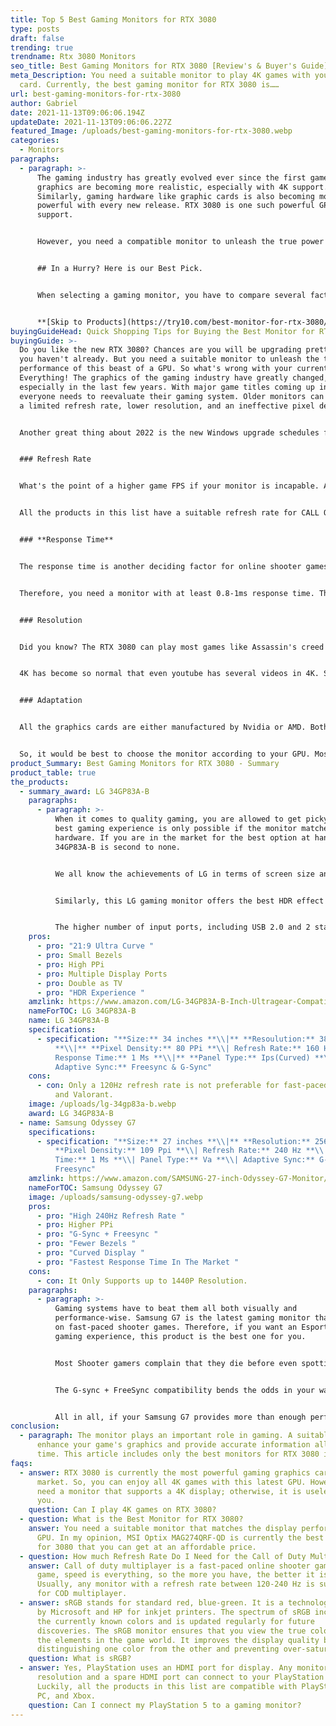 ```yaml
---
title: Top 5 Best Gaming Monitors for RTX 3080
type: posts
draft: false
trending: true
trendname: Rtx 3080 Monitors
seo_title: Best Gaming Monitors for RTX 3080 [Review's & Buyer's Guide]
meta_Description: You need a suitable monitor to play 4K games with your 3080
  card. Currently, the best gaming monitor for RTX 3080 is……
url: best-gaming-monitors-for-rtx-3080
author: Gabriel
date: 2021-11-13T09:06:06.194Z
updateDate: 2021-11-13T09:06:06.227Z
featured_Image: /uploads/best-gaming-monitors-for-rtx-3080.webp
categories:
  - Monitors
paragraphs:
  - paragraph: >-
      The gaming industry has greatly evolved ever since the first game. The
      graphics are becoming more realistic, especially with 4K support.
      Similarly, gaming hardware like graphic cards is also becoming more
      powerful with every new release. RTX 3080 is one such powerful GPU with 4K
      support.


      However, you need a compatible monitor to unleash the true power of this beast. Otherwise, there is no use in having a 4K graphics card without a 4K monitor. Furthermore, the frames per second or FPS is of great importance, especially for multiplayer games.


      ## In a Hurry? Here is our Best Pick.


      When selecting a gaming monitor, you have to compare several factors. It can be tricky to choose the best device from the market in one shot. Therefore, I have shortlisted my favorite monitor to make things easy for you. A casual gamer who enjoys both single-player and fast-paced multilayer shooters, [Samsung G7](https://www.amazon.com/SAMSUNG-27-inch-Odyssey-G7-Monitor/dp/B088HJ4VQK?&linkCode=ll1&tag=gamingtechi09-20&linkId=027fa06709c9367ed463b83d69d752d2&language=en_US&ref_=as_li_ss_tl) is the **best monitor for RTX 3080** graphics cards.


      **[Skip to Products](https://try10.com/best-monitor-for-rtx-3080/#product-reviews)**
buyingGuideHead: Quick Shopping Tips for Buying the Best Monitor for RTX 3080
buyingGuide: >-
  Do you like the new RTX 3080? Chances are you will be upgrading pretty soon if
  you haven't already. But you need a suitable monitor to unleash the true
  performance of this beast of a GPU. So what's wrong with your current monitor?
  Everything! The graphics of the gaming industry have greatly changed,
  especially in the last few years. With major game titles coming up in 2022,
  everyone needs to reevaluate their gaming system. Older monitors can only have
  a limited refresh rate, lower resolution, and an ineffective pixel density. 


  Another great thing about 2022 is the new Windows upgrade schedules for the mid-spring of the next year. This upgrade favors the gaming community. It will include a built-in HDR function to enhance the graphics of all Windows games. Moreover, the new update will also allow android games to run on your system. So, it's about time you upgrade your gaming rig for the future. Here are a few factors that you should keep in mind when choosing a monitor for RTX 3080:


  ### Refresh Rate


  What's the point of a higher game FPS if your monitor is incapable. According to GameTech, the new RTX 3080 can play Valorent with up to 200+ frames per second. Without a proper monitor refresh rate, all this capability becomes useless. Therefore, you need a monitor with a 120-240Hz refresh rate. It means that the display matches your current framerate per second and displays what's happening in the game. Moreover, a higher refresh rate takes away most game lags due to the low refresh rate. However, the ping and hardware optimization effect is still in place. 


  All the products in this list have a suitable refresh rate for CALL OF DUTY, Valorent, and PUBG. So, you will get an optimized gaming experience regardless of which product you choose. 


  ### **Response Time**


  The response time is another deciding factor for online shooter games. Do you ever feel like the cursor is not moving according to your mouse actions? This slight delay can majorly impact your gameplay experience. It is usually because most gaming mouses have a higher DPI, but the monitor's response time doesn't match such speed. As a result, your aim seems laggy no matter how much you increase or decrease the DPI. Moreover, the response time can also mess up your hours of video editing. The monitor doesn't respond to your editing effects like hue, vignette, and motion blur in time, and you end up placing the effect in the wrong frame. 


  Therefore, you need a monitor with at least 0.8-1ms response time. The quick response ensures that the display is available in real-time and not with a few ms delay. Quick response time will provide you with an unmatchable speed in the game as long as you can keep up with the refresh. Otherwise, you need some advice and hours of training to game effectively and eliminate all the enemies. 


  ### Resolution


  Did you know? The RTX 3080 can play most games like Assassin's creed Valhalla, GTA V Online, and Call of duty vanguard at 4K resolution. So, why not utilize such performance by playing the way it's meant to be played. Most typical gaming monitors only have 1080P or 2K resolution, which is ineffective for viewing the highest quality graphics. So, you need a gaming monitor that displays accurate colors and true pixels as rendered by the GPU. Having at least a 2K or 4K resolution monitor is a must for every RTX 3080 owner out there.


  4K has become so normal that even youtube has several videos in 4K. So, whether you want a monitor for gaming, working, or watching movies, 4K is a must-have for you. It would help to check the product specifications and physically test the hardware before actually purchasing a monitor for RTX 3080. 


  ### Adaptation


  All the graphics cards are either manufactured by Nvidia or AMD. Both the brands have their pros and cons; I won't be talking about that for now. Nvidia cards are optimized for the G-Sync adaptation. It provides a higher refresh rate, better performance and unlocks the Optimus technology of modern Nvidia GPUs. Similarly, AMD cards are optimized for the FreeSync physical module. It unlocks several premium features of the card and provides the advertised performance without overheating or overclocking. 


  So, it would be best to choose the monitor according to your GPU. Most of the products in this list have both G-Sync and FreeSync adaptation modules. So, you can choose any product from above, and I assure you that your graphics card will work without any problems. For other users, I recommend that you check the product specifications and choose according to your gaming setup and experience the market's best.
product_Summary: Best Gaming Monitors for RTX 3080 - Summary
product_table: true
the_products:
  - summary_award: LG 34GP83A-B
    paragraphs:
      - paragraph: >-
          When it comes to quality gaming, you are allowed to get picky. The
          best gaming experience is only possible if the monitor matches your
          hardware. If you are in the market for the best option at hand, LG
          34GP83A-B is second to none.


          We all know the achievements of LG in terms of screen size and PPI. LG makes their screens, and LG phone screens speak for themselves. The LG 34GP83A-B offers unmatched pixel density and screen-to-body ratio. Moreover, you can double it as your television screen. The 32-inch curved screen is more than enough for enjoying your movies in nothing less than Blu-Ray quality.


          Similarly, this LG gaming monitor offers the best HDR effect in the market. The soft yet bright screen offers the ultimate gaming experience that you are looking for. However, this monitor is not suitable for hardcore gamers who play multiplayer games at a fast pace. The screen only offers a 160Hz refresh rate that feels like up to 180Hz.


          The higher number of input ports, including USB 2.0 and 2 standard HDMI ports, allow you to connect different devices simultaneously. For example, you can connect your gaming pc to one HDMI port and the TV box to the other. It even includes a built-in 3.5mm headphone jack for connecting theatre speakers for the best gaming and home-theater experience possible.
    pros:
      - pro: "21:9 Ultra Curve "
      - pro: Small Bezels
      - pro: High PPi
      - pro: Multiple Display Ports
      - pro: Double as TV
      - pro: "HDR Experience "
    amzlink: https://www.amazon.com/LG-34GP83A-B-Inch-Ultragear-Compatibility/dp/B08DWD38VX?&linkCode=ll1&tag=gamingtechi09-20&linkId=5bc57c45aeefb20cc66b6b07abd04962&language=en_US&ref_=as_li_ss_tl
    nameForTOC: LG 34GP83A-B
    name: LG 34GP83A-B
    specifications:
      - specification: "**Size:** 34 inches **\\|** **Resoulution:** 3840 × 2160 (4K)
          **\\|** **Pixel Density:** 80 PPi **\\| Refresh Rate:** 160 Hz **\\|
          Response Time:** 1 Ms **\\|** **Panel Type:** Ips(Curved) **\\|
          Adaptive Sync:** Freesync & G-Sync"
    cons:
      - con: Only a 120Hz refresh rate is not preferable for fast-paced games like COD
          and Valorant.
    image: /uploads/lg-34gp83a-b.webp
    award: LG 34GP83A-B
  - name: Samsung Odyssey G7
    specifications:
      - specification: "**Size:** 27 inches **\\|** **Resolution:** 2560 × 1440 **\\|**
          **Pixel Density:** 109 Ppi **\\| Refresh Rate:** 240 Hz **\\| Response
          Time:** 1 Ms **\\| Panel Type:** Va **\\| Adaptive Sync:** G-Sync,
          Freesync"
    amzlink: https://www.amazon.com/SAMSUNG-27-inch-Odyssey-G7-Monitor/dp/B088HJ4VQK?&linkCode=ll1&tag=gamingtechi09-20&linkId=027fa06709c9367ed463b83d69d752d2&language=en_US&ref_=as_li_ss_tl
    nameForTOC: Samsung Odyssey G7
    image: /uploads/samsung-odyssey-g7.webp
    pros:
      - pro: "High 240Hz Refresh Rate "
      - pro: Higher PPi
      - pro: "G-Sync + Freesync "
      - pro: "Fewer Bezels "
      - pro: "Curved Display "
      - pro: "Fastest Response Time In The Market "
    cons:
      - con: It Only Supports up to 1440P Resolution.
    paragraphs:
      - paragraph: >-
          Gaming systems have to beat them all both visually and
          performance-wise. Samsung G7 is the latest gaming monitor that focuses
          on fast-paced shooter games. Therefore, if you want an Esports-like
          gaming experience, this product is the best one for you.


          Most Shooter gamers complain that they die before even spotting the enemy. It is usually because the competitor probably has a higher refresh rate than yours—otherwise, it's all about ping, response time, and your mouse DPI. Having a powerful gaming monitor like the Samsung G7 gives you the upper hand over others. Its 240Hz refresh rate, along with the fastest 1ms response time, is the highest in the whole market.


          The G-sync + FreeSync compatibility bends the odds in your way. G-sync is the signature technology for Nvidia graphic cards. Similarly, FreeSync is suitable for AMD GPUs. Having both these technologies in the monitor makes it universally compatible with your current GPU and future upgrades. Secondly, the high 109 PPi provides a higher pixel density and thus a richer display. The OLED experience is suitable for power-saving and separating the colored parts of the image from the dark ones.


          All in all, if your Samsung G7 provides more than enough performance for shooter games. Another benefit of choosing the Samsung G7 monitor is its curved display. We all are familiar with the amazing edge technology in Samsung phones. They took it to the next level by providing a high-quality curved display. It provides a higher field of view. Increased view means you can keep your eye out for the enemy much effectively. In short, every aspect of the Samsung G7 favors multiplayer FPS games. However, if you want better graphics rather than a quick response time, this device is not the one for you.
conclusion:
  - paragraph: The monitor plays an important role in gaming. A suitable monitor can
      enhance your game's graphics and provide accurate information all the
      time. This article includes only the best monitors for RTX 3080 in 2021.
faqs:
  - answer: RTX 3080 is currently the most powerful gaming graphics card in the
      market. So, you can enjoy all 4K games with this latest GPU. However, you
      need a monitor that supports a 4K display; otherwise, it is useless to
      you.
    question: Can I play 4K games on RTX 3080?
  - question: What is the Best Monitor for RTX 3080?
    answer: You need a suitable monitor that matches the display performance of your
      GPU. In my opinion, MSI Optix MAG274QRF-QD is currently the best monitor
      for 3080 that you can get at an affordable price.
  - question: How much Refresh Rate Do I Need for the Call of Duty Multiplayer?
    answer: Call of duty multiplayer is a fast-paced online shooter game. In this
      game, speed is everything, so the more you have, the better it is.
      Usually, any monitor with a refresh rate between 120-240 Hz is suitable
      for COD multiplayer.
  - answer: sRGB stands for standard red, blue-green. It is a technology developed
      by Microsoft and HP for inkjet printers. The spectrum of sRGB includes all
      the currently known colors and is updated regularly for future
      discoveries. The sRGB monitor ensures that you view the true color of all
      the elements in the game world. It improves the display quality by
      distinguishing one color from the other and preventing over-saturation.
    question: What is sRGB?
  - answer: Yes, PlayStation uses an HDMI port for display. Any monitor with 2k-4k
      resolution and a spare HDMI port can connect to your PlayStation 5.
      Luckily, all the products in this list are compatible with PlayStation,
      PC, and Xbox.
    question: Can I connect my PlayStation 5 to a gaming monitor?
---
```

